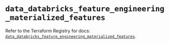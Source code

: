 # `data_databricks_feature_engineering_materialized_features`

Refer to the Terraform Registry for docs: [`data_databricks_feature_engineering_materialized_features`](https://registry.terraform.io/providers/databricks/databricks/1.96.0/docs/data-sources/feature_engineering_materialized_features).
